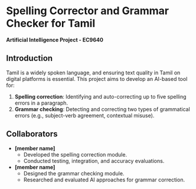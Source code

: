 # Spelling Corrector and Grammar Checker for Tamil  
**Artificial Intelligence Project - EC9640**

## Introduction  
Tamil is a widely spoken language, and ensuring text quality in Tamil on digital platforms is essential. This project aims to develop an AI-based tool for:  
1. **Spelling correction**: Identifying and auto-correcting up to five spelling errors in a paragraph.  
2. **Grammar checking**: Detecting and correcting two types of grammatical errors (e.g., subject-verb agreement, contextual misuse).  

## Collaborators  
- **[member name]**  
  - Developed the spelling correction module.  
  - Conducted testing, integration, and accuracy evaluations.  
- **[member name]**  
  - Designed the grammar checking module.  
  - Researched and evaluated AI approaches for grammar correction.
